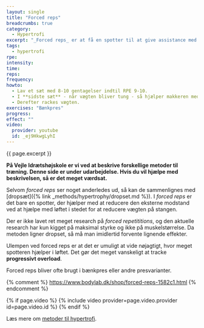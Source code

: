 ```yaml
---
layout: single
title: "Forced reps"
breadcrumbs: true
category:
  - Hypertrofi
excerpt: "_Forced reps_ er at få en spotter til at give assistance med løftet for at få lidt flere gentagelser efter, at man er ved at være udmattet."
tags:
  - hypertrofi
rpe:
intensity:
time:
reps:
frequency:
howto:
  - Lav et sæt med 8-10 gentagelser indtil RPE 9-10.
  - I **sidste sæt** - når vægten bliver tung - så hjælper makkeren med at løfte vægten for 1-2 ekstra gentagelser.
  - Derefter rackes vægten.
exercises: "Bænkpres"
progress:
effect: ""
video:
  provider: youtube
  id: _ej9HkwgLyhI
---
```


{{ page.excerpt }}

**På Vejle Idrætshøjskole er vi ved at beskrive forskellige metoder til træning. Denne side er under udarbejdelse. Hvis du vil hjælpe med beskrivelsen, så er det meget værdsat.**

Selvom _forced reps_ ser noget anderledes ud, så kan de sammenlignes med [dropsæt]({% link _methods/hypertrophy/dropset.md %}). I _forced reps_ er det bare en spotter, der hjælper med at reducere den eksterne modstand ved at hjælpe med løftet i stedet for at reducere vægten på stangen.

Der er ikke lavet ret meget research på _forced repetititions_, og den aktuelle research har kun kigget på maksimal styrke og ikke på muskelstørrelse. Da metoden ligner dropset, så må man imidlertid forvente lignende effekter.

Ulempen ved forced reps er at det er umuligt at vide nøjagtigt, hvor meget spotteren hjælper i løftet. Det gør det meget vanskeligt at tracke **progressivt overload**.

Forced reps bliver ofte brugt i bænkpres eller andre presvarianter.

{% comment %}
https://www.bodylab.dk/shop/forced-reps-1582c1.html
{% endcomment %}

{% if page.video %}
  {% include video provider=page.video.provider id=page.video.id %}
{% endif %}

Læs mere om [metoder til hypertrofi](/hypertrofi-metoder/).
